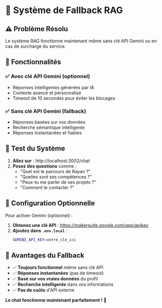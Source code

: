 # 🔧 Système de Fallback RAG

## ⚠️ Problème Résolu

Le système RAG fonctionne maintenant même sans clé API Gemini ou en cas de surcharge du service.

## 🚀 Fonctionnalités

### ✅ **Avec clé API Gemini** (optionnel)
- Réponses intelligentes générées par IA
- Contexte avancé et personnalisé
- Timeout de 10 secondes pour éviter les blocages

### ✅ **Sans clé API Gemini** (fallback)
- Réponses basées sur vos données
- Recherche sémantique intelligente
- Réponses instantanées et fiables

## 🧪 Test du Système

1. **Allez sur** : http://localhost:3002/chat
2. **Posez des questions** comme :
   - "Quel est le parcours de Rayan ?"
   - "Quelles sont ses compétences ?"
   - "Peux-tu me parler de ses projets ?"
   - "Comment le contacter ?"

## 📝 Configuration Optionnelle

Pour activer Gemini (optionnel) :

1. **Obtenez une clé API** : https://makersuite.google.com/app/apikey
2. **Ajoutez dans `.env.local`** :
   ```bash
   GEMINI_API_KEY=votre_cle_ici
   ```

## 🎯 Avantages du Fallback

- ✅ **Toujours fonctionnel** même sans clé API
- ✅ **Réponses instantanées** (pas de timeout)
- ✅ **Basé sur vos vraies données** du profil
- ✅ **Recherche intelligente** dans vos informations
- ✅ **Pas de coûts** d'API externe

**Le chat fonctionne maintenant parfaitement !** 🎉
